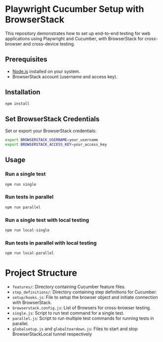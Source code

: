 # Playwright Cucumber Setup with BrowserStack

This repository demonstrates how to set up end-to-end testing for web applications using Playwright and Cucumber, with BrowserStack for cross-browser and cross-device testing.

## Prerequisites

- [Node.js](https://nodejs.org/) installed on your system.
- BrowserStack account (username and access key).

## Installation

```bash
npm install
```

## Set BrowserStack Credentials

Set or export your BrowserStack credentials:

```bash
export BROWSERSTACK_USERNAME=your_username
export BROWSERSTACK_ACCESS_KEY=your_access_key
```

## Usage


### Run a single test
```bash
npm run single
```

### Run tests in parallel
```bash
npm run parallel
```


### Run a single test with local testing
```bash
npm run local-single
```

### Run tests in parallel with local testing
```bash
npm run local-parallel
```

# Project Structure

- `features/`: Directory containing Cucumber feature files.
- `step_definitions/`: Directory containing step definitions for Cucumber.
- `setup/hooks.js`: File to setup the browser object and initiate connection with BrowserStack.
- `browserstack.config.js`: List of Browsers for cross-browser testing.
- `single.js`: Script to run test command for a single test.
- `parallel.js`: Script to run multiple test commands for running tests in parallel.
- `globalsetup.js` and `globalteardown.js`: Files to start and stop BrowserStackLocal tunnel respectively